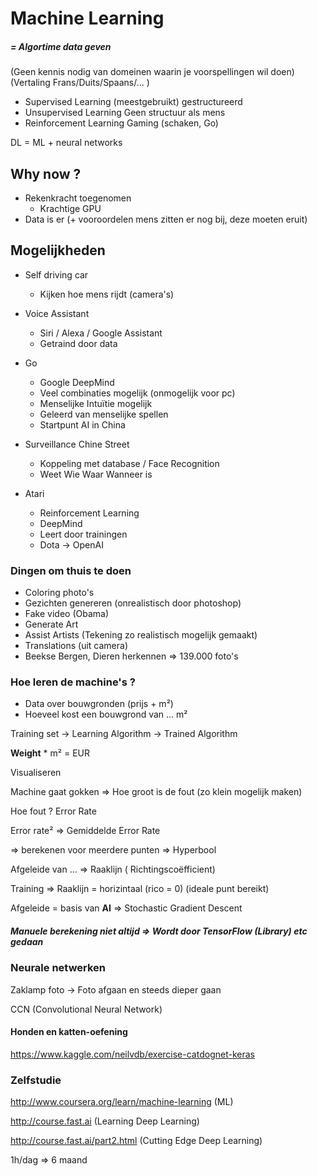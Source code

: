 # Machine Learning

#####  = Algortime data geven

(Geen kennis nodig van domeinen waarin je voorspellingen wil doen) (Vertaling Frans/Duits/Spaans/... )

- Supervised Learning (meestgebruikt)
  gestructureerd
- Unsupervised Learning
  Geen structuur als mens
- Reinforcement Learning
  Gaming (schaken, Go)

DL = ML + neural networks

## Why now ?

- Rekenkracht toegenomen
  - Krachtige GPU
- Data is er (+ vooroordelen mens zitten er nog bij, deze moeten eruit)

## Mogelijkheden

- Self driving car

  - Kijken hoe mens rijdt (camera's)

- Voice Assistant

  - Siri / Alexa / Google Assistant
  - Getraind door data

- Go

  - Google DeepMind
  - Veel combinaties mogelijk (onmogelijk voor pc)
  - Menselijke Intuïtie mogelijk
  - Geleerd van menselijke spellen
  - Startpunt AI in China

- Surveillance Chine Street

  - Koppeling met database / Face Recognition
  - Weet Wie Waar Wanneer is

- Atari

  - Reinforcement Learning
  - DeepMind
  - Leert door trainingen
  - Dota -> OpenAI

### Dingen om thuis te doen

  - Coloring photo's
  - Gezichten genereren (onrealistisch door photoshop)
  - Fake video (Obama)
  - Generate Art
  - Assist Artists (Tekening zo realistisch mogelijk gemaakt)
  - Translations (uit camera)
  - Beekse Bergen, Dieren herkennen => 139.000 foto's

### Hoe leren de machine's ?

- Data over bouwgronden (prijs + m²)
- Hoeveel kost een bouwgrond van ... m²

Training set -> Learning Algorithm -> Trained Algorithm

**Weight** * m² = EUR

Visualiseren

Machine gaat gokken => Hoe groot is de fout (zo klein mogelijk maken)

Hoe fout ? Error Rate

Error rate² => Gemiddelde Error Rate

=> berekenen voor meerdere punten => Hyperbool

Afgeleide van ... => Raaklijn ( Richtingscoëfficient)

Training => Raaklijn = horizintaal (rico = 0) (ideale punt bereikt)

Afgeleide = basis van **AI** => Stochastic Gradient Descent

##### Manuele berekening niet altijd => Wordt door TensorFlow (Library) etc gedaan
### Neurale netwerken

Zaklamp foto -> Foto afgaan en steeds dieper gaan

CCN (Convolutional Neural Network)

#### Honden en katten-oefening

https://www.kaggle.com/neilvdb/exercise-catdognet-keras



### Zelfstudie

http://www.coursera.org/learn/machine-learning (ML)

http://course.fast.ai (Learning Deep Learning)

http://course.fast.ai/part2.html (Cutting Edge Deep Learning)

1h/dag => 6 maand